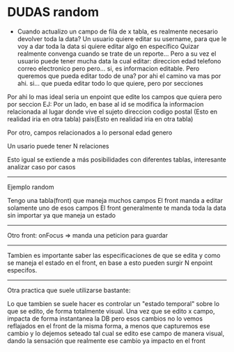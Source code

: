 # DUDAS random

* Cuando actualizo un campo de fila de x tabla, es realmente necesario devolver toda la data? 
Un usuario quiere editar su username, para que le voy a dar toda la data si quiere editar algo en específico
Quizar realmente convenga cuando se trate de un reporte...
Pero a su vez el usuario puede tener mucha data la cual editar:
direccion
edad
telefono
correo electronico
pero pero... si, es informacion editable. Pero queremos que pueda editar todo de una? por ahi el camino va mas por ahi.
si... que pueda editar todo lo que quiere, pero por secciones

Por ahi lo mas ideal seria un enpoint que edite los campos que quiera pero por seccion
EJ: 
Por un lado, en base al id se modifica la informacion relacionada al lugar donde vive el sujeto
direccion
codigo postal (Esto en realidad iria en otra tabla)
pais(Esto en realidad iria en otra tabla)

Por otro, campos relacionados a lo personal
edad
genero

Un usario puede tener N relaciones 
  
Esto igual se extiende a más posibilidades con diferentes tablas, interesante analizar caso por casos

--- 
Ejemplo random

Tengo una tabla(front) que maneja muchos campos
El front manda a editar solamente uno de esos campos
El front generalmente te manda toda la data sin importar ya que maneja un estado 


---
Otro
front: onFocus => manda una peticion para guardar 

--- 
Tambien es importante saber las especificaciones de que se edita y como se maneja el estado en el front, en base a esto pueden surgir N enpoint especifos.


---
Otra practica que suele utilizarse bastante:

Lo que tambien se suele hacer es controlar un "estado temporal" sobre lo que se edito, de forma totalmente visual. Una vez que se edito x campo, impacta de forma instantanea la DB pero esos cambios no lo vemos reflajados en el front de la misma forma, a menos que capturemos ese cambio y lo dejemos seteado tal cual se edito ese campo de manera visual, dando la sensación que realmente ese cambio ya impacto en el front
